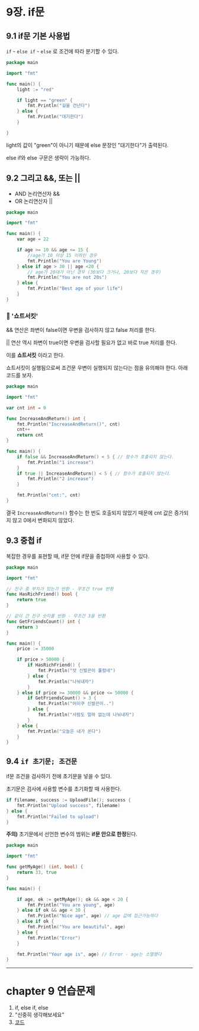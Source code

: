 # 9장. if문
## 9.1 if문 기본 사용법

`if` - `else if` - `else` 로 조건에 따라 분기할 수 있다.    

```go
package main

import "fmt"

func main() {
	light := "red"

	if light == "green" {
		fmt.Println("길을 건넌다")
	} else {
		fmt.Println("대기한다")
	}

}
```

light의 값이 "green"이 아니기 때문에 else 문장인 "대기한다"가 출력된다.   

else if와 else 구문은 생략이 가능하다. 

## 9.2 그리고 &&, 또는 ||

- AND 논리연산자 &&
- OR 논리연산자 ||

```go
package main

import "fmt"

func main() {
	var age = 22

	if age >= 10 && age <= 15 {
		//age가 10 이상 15 이하인 경우
		fmt.Println("You are Young")
	} else if age > 30 || age <20 {
		// age가 20대가 아닌 경우 (30보다 크거나, 20보다 작은 경우)
		fmt.Println("You are not 20s")
	} else {
		fmt.Println("Best age of your life")
	}
}
```

### 📌 '쇼트서킷'

&& 연산은 좌변이 false이면 우변을 검사하지 않고 false 처리를 한다.   

|| 연산 역시 좌변이 true이면 우변을 검사할 필요가 없고 바로 true 처리를 한다.   

이를 **쇼트서킷** 이라고 한다.   

쇼트서킷이 실행됨으로써 조건문 우변이 실행되지 않는다는 점을 유의해야 한다. 아래 코드를 보자.

```go
package main

import "fmt"

var cnt int = 0

func IncreaseAndReturn() int {
	fmt.Println("IncreaseAndReturn()", cnt)
	cnt++
	return cnt
}

func main() {
	if false && IncreaseAndReturn() < 5 { // 함수가 호출되지 않는다.
		fmt.Println("1 increase")
	}
	if true || IncreaseAndReturn() < 5 { // 함수가 호출되지 않는다.
		fmt.Println("2 increase")
	}

	fmt.Println("cnt:", cnt)
}
```

결국 `IncreaseAndReturn()` 함수는 한 번도 호출되지 않았기 때문에 cnt 값은 증가되지 않고 0에서 변화되지 않았다.

## 9.3 중첩 if

복잡한 경우를 표현할 때, if문 안에 if문을 중첩하여 사용할 수 있다.

```go
package main

import "fmt"

// 친구 중 부자가 있는가 반환 - 무조건 true 반환
func HasRichFriend() bool {
	return true
}

// 같이 간 친구 숫자를 반환 - 무조건 3을 반환
func GetFriendsCount() int {
	return 3
}

func main() {
	price := 35000

	if price > 50000 { 
		if HasRichFriend() {
			fmt.Println("앗 신발끈이 풀렸네")
		} else {
			fmt.Println("나눠내자")
		}
	} else if price >= 30000 && price <= 50000 { 
		if GetFriendsCount() > 3 { 
			fmt.Println("어이쿠 신발끈이..")
		} else {
			fmt.Println("사람도 얼마 없는데 나눠내자")
		}
	} else {
		fmt.Println("오늘은 내가 쏜다")
	}
}
```

## 9.4 `if 초기문; 조건문`

if문 조건을 검사하기 전에 초기문을 넣을 수 있다.   

초기문은 검사에 사용할 변수를 초기화할 때 사용한다.   

```go
if filename, success := UploadFile(); success {
	fmt.Println("Upload success", filename)
} else {
	fmt.Println("Failed to upload")
}
```

**주의)** 초기문에서 선언한 변수의 범위는 **if문 안으로 한정**된다.

```go
package main

import "fmt"

func getMyAge() (int, bool) {
	return 33, true
}

func main() {

	if age, ok := getMyAge(); ok && age < 20 {
		fmt.Println("You are young", age)
	} else if ok && age < 30 {
		fmt.Println("Nice age", age) // age 값에 접근가능하다 
	} else if ok {
		fmt.Println("You are beautiful", age)
	} else {
		fmt.Println("Error")
	}

	fmt.Println("Your age is", age) // Error - age는 소멸됐다
}
```

---

# chapter 9 연습문제

1. if, else if, else
2. "신중히 생각해보세요"
3. [코드](prob3/prob3.go)
